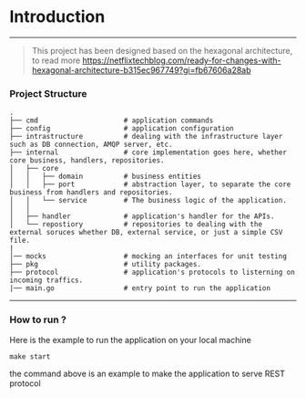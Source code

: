 # Introduction
---
> This project has been designed based on the hexagonal architecture, to read more https://netflixtechblog.com/ready-for-changes-with-hexagonal-architecture-b315ec967749?gi=fb67606a28ab


### Project Structure


```
.
├── cmd                     # application commands
├── config                  # application configuration
├── intrastructure          # dealing with the infrastructure layer such as DB connection, AMQP server, etc.
├── internal                # core implementation goes here, whether core business, handlers, repositories.
│   ├── core
│   │   ├── domain          # business entities
│   │   ├── port            # abstraction layer, to separate the core business from handlers and repositories.
│   │   └── service         # The business logic of the application.
│   │
│   ├── handler             # application's handler for the APIs.
│   └── repostiory          # repositories to dealing with the external soruces whether DB, external service, or just a simple CSV file.
|
│── mocks                   # mocking an interfaces for unit testing
├── pkg                     # utility packages.
├── protocol                # application's protocols to listerning on incoming traffics.
|── main.go                 # entry point to run the application
```

---
### How to run ?

Here is the example to run the application on your local machine

```make start```

the command above is an example to make the application to serve REST protocol
